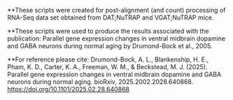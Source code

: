 **These scripts were created for post-alignment (and count) processing of RNA-Seq data set obtained from DAT;NuTRAP and VGAT;NuTRAP mice.

**These scripts were used to produce the results associated with the publication:  Parallel gene expression changes in ventral midbrain dopamine and GABA neurons during normal aging by Drumond-Bock et al., 2005.

**For reference please cite:
Drumond-Bock, A. L., Blankenship, H. E., Pham, K. D., Carter, K. A., Freeman, W. M., & Beckstead, M. J. (2025). Parallel gene expression changes in ventral midbrain dopamine and GABA neurons during normal aging. bioRxiv, 2025.2002.2028.640868. https://doi.org/10.1101/2025.02.28.640868 

